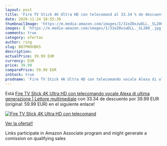 ```yaml
---
layout: post
title: 'Fire TV Stick 4K Ultra HD con telecomand al 33.34 % de descuento'
date: 2020-11-24 18:55:39
thumbnailImage: 'https://m.media-amazon.com/images/I/31eZ0xzwDLL._SL200_.jpg'
images: [ 'https://m.media-amazon.com/images/I/31eZ0xzwDLL._SL200_.jpg' ]
comments: true
category: ofertas
author: ring
slug: B07PW9VBK5
description:
actualPrice: 39.99 EUR
currency: EUR
price: 39.99
comparePrice: 59.99 EUR
inStock: true
prodname: 'Fire TV Stick 4K Ultra HD con telecomando vocale Alexa di ultima generazione | Lettore multimediale'
---
```


Está [Fire TV Stick 4K Ultra HD con telecomando vocale Alexa di ultima generazione | Lettore multimediale](https://www.amazon.it/dp/B07PW9VBK5/?tag=tolees00-21) con 33.34 de descuento por 39.99 EUR (original: 59.99 EUR) en el siguiente enlace!

[![Fire TV Stick 4K Ultra HD con telecomand](https://m.media-amazon.com/images/I/31eZ0xzwDLL._SL200_.jpg)](https://www.amazon.it/dp/B07PW9VBK5/?tag=tolees00-21)

[Ver la oferta!!](https://www.amazon.it/dp/B07PW9VBK5/?tag=tolees00-21)

Links participate in Amazon Associate program and might generate a comission on qualifying sales


